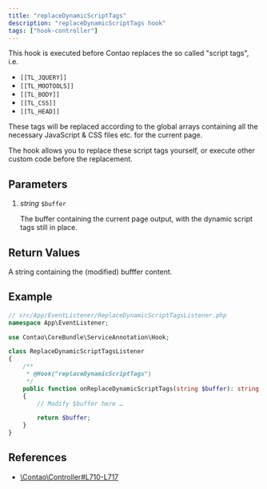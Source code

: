 ```yaml
---
title: "replaceDynamicScriptTags"
description: "replaceDynamicScriptTags hook"
tags: ["hook-controller"]
---
```



This hook is executed before Contao replaces the so called "script tags", i.e.

- `[[TL_JQUERY]]`
- `[[TL_MOOTOOLS]]`
- `[[TL_BODY]]`
- `[[TL_CSS]]`
- `[[TL_HEAD]]`

These tags will be replaced according to the global arrays containing all the necessary
JavaScript & CSS files etc. for the current page.

The hook allows you to replace these script tags yourself, or execute other custom
code before the replacement.


## Parameters

1. *string* `$buffer`

    The buffer containing the current page output, with the dynamic script tags 
    still in place.


## Return Values

A string containing the (modified) bufffer content.


## Example

```php
// src/App/EventListener/ReplaceDynamicScriptTagsListener.php
namespace App\EventListener;

use Contao\CoreBundle\ServiceAnnotation\Hook;

class ReplaceDynamicScriptTagsListener
{
    /**
     * @Hook("replaceDynamicScriptTags")
     */
    public function onReplaceDynamicScriptTags(string $buffer): string
    {
        // Modify $buffer here …

        return $buffer;
    }
}
```


## References

* [\Contao\Controller#L710-L717](https://github.com/contao/contao/blob/4.7.6/core-bundle/src/Resources/contao/library/Contao/Controller.php#L710-L717)
